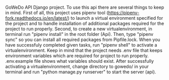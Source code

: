 GoWeDo API Django project. To use this api there are several things to keep in mind. 
First of all, this project uses pipenv tool (https://pipenv-fork.readthedocs.io/en/latest/) to launch a virtual environment specified for the project and to handle installation of additional packages required for the project to run properly. 
Second, to create a new virtualenvironment, in terminal run "pipenv install" in the root folder (Api). Then, type "pipenv sync" so you can install all required packages from Pipfile.lock. When you have successfuly completed given tasks, run "pipenv shell" to activate a virtualenvironment. 
Keep in mind that the project needs .env file that keeps environment variables which are required for project to run properly. 
.env.example file shows what variables should exist. After successfully activating a virtualenvironment, change directory to gowedo/ in your terminal and run "python manage.py runserver" to start the server (api).